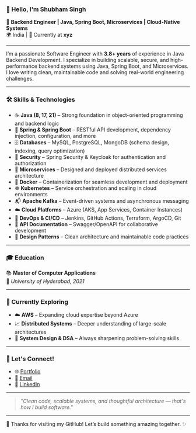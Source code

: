 ### 👋 Hello, I'm Shubham Singh

🚀 **Backend Engineer | Java, Spring Boot, Microservices | Cloud-Native Systems**  
🌍 India | 💼 Currently at **xyz**

---

I’m a passionate Software Engineer with **3.8+ years** of experience in Java Backend Development. I specialize in building scalable, secure, and high-performance backend systems using Java, Spring Boot, and Microservices. I love writing clean, maintainable code and solving real-world engineering challenges.

---

### 🛠️ Skills & Technologies

- ☕ **Java (8, 17, 21)** – Strong foundation in object-oriented programming and backend logic  
- 🌱 **Spring & Spring Boot** – RESTful API development, dependency injection, configuration, and more  
- 🗄️ **Databases** – MySQL, PostgreSQL, MongoDB (schema design, indexing, query optimization)  
- 🔐 **Security** – Spring Security & Keycloak for authentication and authorization  
- 🧱 **Microservices** – Designed and deployed distributed services architecture  
- 🐳 **Docker** – Containerization for seamless development and deployment  
- ☸️ **Kubernetes** – Service orchestration and scaling in cloud environments  
- 📬 **Apache Kafka** – Event-driven systems and asynchronous messaging  
- ☁️ **Cloud Platforms** – Azure (AKS, App Services, Container Instances)  
- 🔧 **DevOps & CI/CD** – Jenkins, GitHub Actions, Terraform, ArgoCD, Git  
- 📘 **API Documentation** – Swagger/OpenAPI for collaborative development  
- 🧩 **Design Patterns** – Clean architecture and maintainable code practices  

---

### 🎓 Education  
📚 **Master of Computer Applications**  
🏫 *University of Hyderabad, 2021*

---

### 🚀 Currently Exploring  
- ☁️ **AWS** – Expanding cloud expertise beyond Azure  
- 📈 **Distributed Systems** – Deeper understanding of large-scale architectures  
- 🧠 **System Design & DSA** – Always sharpening problem-solving skills

---

### 🤝 Let's Connect!
- 🌐 [Portfolio](https://shubmsingh.github.io/Shubhamsingh.github.io/)  
- 📧 [Email](mailto:Shubhammcmt@gmail.com)  
- 💼 [LinkedIn](https://www.linkedin.com/in/your-link-here)

---

> *"Clean code, scalable systems, and thoughtful architecture — that's how I build software."*

---

👀 Thanks for visiting my GitHub! Let’s build something amazing together. ✨
